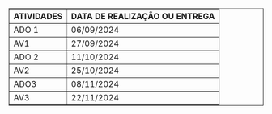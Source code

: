 <table border="1" cellspacing="0" cellpadding="10">
  <thead>
    <tr>
      <th>ATIVIDADES</th>
      <th>DATA DE REALIZAÇÃO OU ENTREGA</th>
    </tr>
  </thead>
  <tbody>
    <tr>
      <td>ADO 1</td>
      <td>06/09/2024</td>
    </tr>
    <tr>
      <td>AV1</td>
      <td>27/09/2024</td>
    </tr>
    <tr>
      <td>ADO 2</td>
      <td>11/10/2024</td>
    </tr>
    <tr>
      <td>AV2</td>
      <td>25/10/2024</td>
    </tr>
    <tr>
      <td>ADO3</td>
      <td>08/11/2024</td>
    </tr>
    <tr>
      <td>AV3</td>
      <td>22/11/2024</td>
    </tr>
  </tbody>
</table>
